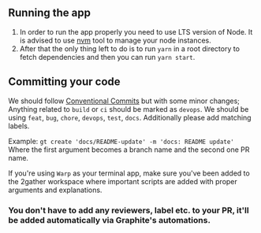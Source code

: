 ## Running the app

1. In order to run the app properly you need to use LTS version of Node. It is advised to use [nvm](https://github.com/nvm-sh/nvm) tool to manage your node instances.
2. After that the only thing left to do is to run `yarn` in a root directory to fetch dependencies and then you can run `yarn start`.

## Committing your code

We should follow [Conventional Commits](https://www.conventionalcommits.org/en/v1.0.0/) but with some minor changes; Anything related to `build` or `ci` should be marked as `devops`. We should be using `feat`, `bug`, `chore`, `devops`, `test`, `docs`. Additionally please add matching labels.

Example: `gt create 'docs/README-update' -m 'docs: README update'`\
Where the first argument becomes a branch name and the second one PR name.

If you're using `Warp` as your terminal app, make sure you've been added to the 2gather workspace where important scripts are added with proper arguments and explanations.

### You don't have to add any reviewers, label etc. to your PR, it'll be added automatically via Graphite's automations.